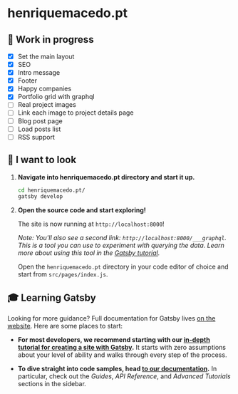 # henriquemacedo.pt

## 🚀 Work in progress

- [x] Set the main layout
- [x] SEO
- [x] Intro message
- [x] Footer
- [x] Happy companies
- [x] Portfolio grid with graphql
- [ ] Real project images
- [ ] Link each image to project details page
- [ ] Blog post page
- [ ] Load posts list
- [ ] RSS support

## 🧐 I want to look

1. **Navigate into henriquemacedo.pt directory and start it up.**

   ```sh
   cd henriquemacedo.pt/
   gatsby develop
   ```

2. **Open the source code and start exploring!**

   The site is now running at `http://localhost:8000`!

   _Note: You'll also see a second link: _`http://localhost:8000/___graphql`_. This is a tool you can use to experiment with querying the data. Learn more about using this tool in the [Gatsby tutorial](https://www.gatsbyjs.org/tutorial/part-five/#introducing-graphiql)._

   Open the `henriquemacedo.pt` directory in your code editor of choice and start from `src/pages/index.js`.

## 🎓 Learning Gatsby

Looking for more guidance? Full documentation for Gatsby lives [on the website](https://www.gatsbyjs.org/). Here are some places to start:

- **For most developers, we recommend starting with our [in-depth tutorial for creating a site with Gatsby](https://www.gatsbyjs.org/tutorial/).** It starts with zero assumptions about your level of ability and walks through every step of the process.

- **To dive straight into code samples, head [to our documentation](https://www.gatsbyjs.org/docs/).** In particular, check out the _Guides_, _API Reference_, and _Advanced Tutorials_ sections in the sidebar.
